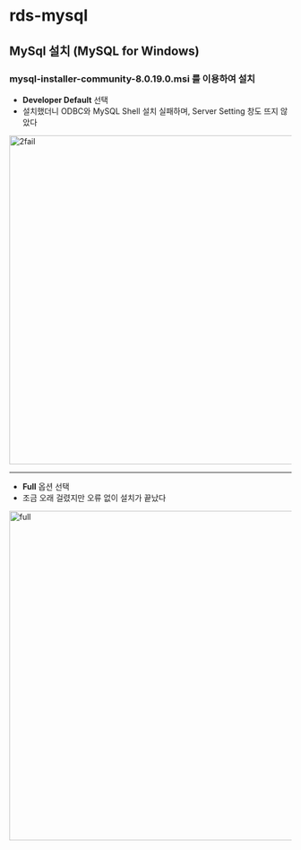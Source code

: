 # rds-mysql
## MySql 설치 (MySQL for Windows)
### mysql-installer-community-8.0.19.0.msi 를 이용하여 설치
- **Developer Default** 선택
- 설치했더니 ODBC와 MySQL Shell 설치 실패하며, Server Setting 창도 뜨지 않았다
<img width="587" alt="2fail" src="https://user-images.githubusercontent.com/56008955/73589753-fda46900-451d-11ea-8eae-7cc6b40b26c3.png">

***

- **Full** 옵션 선택
- 조금 오래 걸렸지만 오류 없이 설치가 끝났다
<img width="588" alt="full" src="https://user-images.githubusercontent.com/56008955/73589755-0006c300-451e-11ea-8e08-947d38b38504.png">
